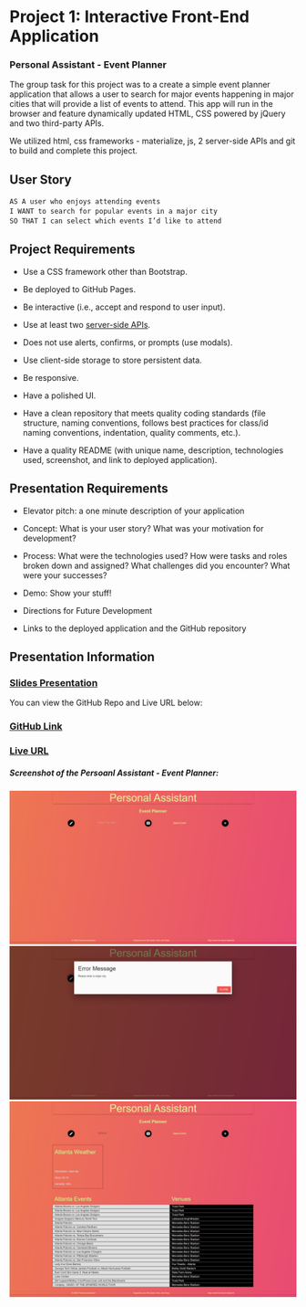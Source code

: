 
# Project 1: Interactive Front-End Application

### Personal Assistant - Event Planner

The group task for this project was to a create a simple event planner application that allows a user to search for major events happening in major cities that will provide a list of events to attend. This app will run in the browser and feature dynamically updated HTML, CSS powered by jQuery and two third-party APIs. 

We utilized html, css frameworks - materialize, js, 2 server-side APIs and git to build and complete this project. 

## User Story

```md
AS A user who enjoys attending events
I WANT to search for popular events in a major city
SO THAT I can select which events I’d like to attend
```

## Project Requirements

* Use a CSS framework other than Bootstrap.

* Be deployed to GitHub Pages.

* Be interactive (i.e., accept and respond to user input).

* Use at least two [server-side APIs](https://coding-boot-camp.github.io/full-stack/apis/api-resources).

* Does not use alerts, confirms, or prompts (use modals).

* Use client-side storage to store persistent data.

* Be responsive.

* Have a polished UI.

* Have a clean repository that meets quality coding standards (file structure, naming conventions, follows best practices for class/id naming conventions, indentation, quality comments, etc.).

* Have a quality README (with unique name, description, technologies used, screenshot, and link to deployed application).

## Presentation Requirements

* Elevator pitch: a one minute description of your application

* Concept: What is your user story? What was your motivation for development?

* Process: What were the technologies used? How were tasks and roles broken down and assigned? What challenges did you encounter? What were your successes?

* Demo: Show your stuff!

* Directions for Future Development

* Links to the deployed application and the GitHub repository


## Presentation Information
### [Slides Presentation](https://docs.google.com/presentation/d/1P_-2GOG0TsE_iMJzqEX5X5XKIMHlCNT_anrb6Oo8AtA/edit?usp=sharing)

You can view the GitHub Repo and Live URL below:
### [GitHub Link](https://github.com/Bungycode/Personal-Assistant) 
### [Live URL](https://bungycode.github.io/Personal-Assistant/)





##### Screenshot of the Persoanl Assistant - Event Planner:
![Personal-Assistant Initialization Image](./assets/images/personal-assistant-init-image.png)
![Personal-Assistant Modal Image](./assets/images/personal-assistant-modal-image.png)
![Personal-Assistant Event Search Image](./assets/images/personal-assistant-event-search-image.png)






